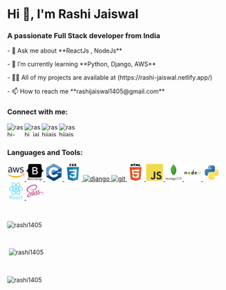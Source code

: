 <h1 align="left">Hi 👋, I'm Rashi Jaiswal</h1>
<h3 align="left">A passionate Full Stack developer from India</h3>

<p align="left"> - 💬 Ask me about **ReactJs , NodeJs** </p>

<p align="left"> - 🌱 I’m currently learning **Python, Django, AWS**  </p>

<p align="left"> - 👨‍💻 All of my projects are available at (https://rashi-jaiswal.netlify.app/)  </p>

<p align="left"> - 📫 How to reach me **rashijaiswal1405@gmail.com** </p<br><br>

<h3 align="left">Connect with me:</h3>
<p align="left">
<a href="https://linkedin.com/in/rashi-jaiswal-260a241a6" target="blank"><img align="left" src="https://raw.githubusercontent.com/rahuldkjain/github-profile-readme-generator/master/src/images/icons/Social/linked-in-alt.svg" alt="rashi-jaiswal-260a241a6" height="30" width="40" margin-right="5px" /></a>
<a href="https://www.codechef.com/users/rashi_jaiswal" target="blank"><img align="left" src="https://cdn.jsdelivr.net/npm/simple-icons@3.1.0/icons/codechef.svg" alt="rashi_jaiswal" height="30" width="40" margin-right="5px" /></a>
<a href="https://www.leetcode.com/rashijaiswal" target="blank"><img align="left" src="https://raw.githubusercontent.com/rahuldkjain/github-profile-readme-generator/master/src/images/icons/Social/leet-code.svg" alt="rashijaiswal" height="30" width="40" margin-right="5px" /></a>
<a href="https://auth.geeksforgeeks.org/user/rashijaiswal" target="blank"><img align="left" src="https://raw.githubusercontent.com/rahuldkjain/github-profile-readme-generator/master/src/images/icons/Social/geeks-for-geeks.svg" alt="rashijaiswal" height="30" width="40" margin-right="5px" /></a>
</p>
<br><br>
<h3 align="left">Languages and Tools:</h3>
<p align="left"> <a href="https://aws.amazon.com" target="_blank" rel="noreferrer"> <img src="https://raw.githubusercontent.com/devicons/devicon/master/icons/amazonwebservices/amazonwebservices-original-wordmark.svg" alt="aws" width="40" margin-right="5px" height="40"/> </a> <a href="https://getbootstrap.com" target="_blank" rel="noreferrer"> <img src="https://raw.githubusercontent.com/devicons/devicon/master/icons/bootstrap/bootstrap-plain-wordmark.svg" alt="bootstrap" width="40" margin-right="5px" height="40"/> </a> <a href="https://www.w3schools.com/cpp/" target="_blank" rel="noreferrer"> <img src="https://raw.githubusercontent.com/devicons/devicon/master/icons/cplusplus/cplusplus-original.svg" alt="cplusplus" width="40" margin-right="5px" height="40"/> </a> <a href="https://www.w3schools.com/css/" target="_blank" rel="noreferrer"> <img src="https://raw.githubusercontent.com/devicons/devicon/master/icons/css3/css3-original-wordmark.svg" alt="css3" width="40" margin-right="5px" height="40"/> </a> <a href="https://www.djangoproject.com/" target="_blank" rel="noreferrer"> <img src="https://cdn.worldvectorlogo.com/logos/django.svg" alt="django" width="40" margin-right="5px" height="40"/> </a> <a href="https://git-scm.com/" target="_blank" rel="noreferrer"> <img src="https://www.vectorlogo.zone/logos/git-scm/git-scm-icon.svg" alt="git" width="40" margin-right="5px" height="40"/> </a> <a href="https://www.w3.org/html/" target="_blank" rel="noreferrer"> <img src="https://raw.githubusercontent.com/devicons/devicon/master/icons/html5/html5-original-wordmark.svg" alt="html5" width="40" margin-right="5px" height="40"/> </a> <a href="https://developer.mozilla.org/en-US/docs/Web/JavaScript" target="_blank" rel="noreferrer"> <img src="https://raw.githubusercontent.com/devicons/devicon/master/icons/javascript/javascript-original.svg" alt="javascript" width="40" margin-right="5px" height="40"/> </a> <a href="https://www.mongodb.com/" target="_blank" rel="noreferrer"> <img src="https://raw.githubusercontent.com/devicons/devicon/master/icons/mongodb/mongodb-original-wordmark.svg" alt="mongodb" width="40" margin-right="5px" height="40"/> </a> <a href="https://nodejs.org" target="_blank" rel="noreferrer"> <img src="https://raw.githubusercontent.com/devicons/devicon/master/icons/nodejs/nodejs-original-wordmark.svg" alt="nodejs" width="40" margin-right="5px" height="40"/> </a> <a href="https://www.python.org" target="_blank" rel="noreferrer"> <img src="https://raw.githubusercontent.com/devicons/devicon/master/icons/python/python-original.svg" alt="python" width="40" margin-right="5px" height="40"/> </a> <a href="https://reactjs.org/" target="_blank" rel="noreferrer"> <img src="https://raw.githubusercontent.com/devicons/devicon/master/icons/react/react-original-wordmark.svg" alt="react" width="40" margin-right="5px" height="40"/> </a> <a href="https://sass-lang.com" target="_blank" rel="noreferrer"> <img src="https://raw.githubusercontent.com/devicons/devicon/master/icons/sass/sass-original.svg" alt="sass" width="40" margin-right="5px" height="40"/> </a> </p>
<br>
<p><img align="center" src="https://github-readme-stats.vercel.app/api/top-langs?username=rashi1405&show_icons=true&locale=en&layout=compact" alt="rashi1405" /></p>
<br>
<p>&nbsp;<img align="center" src="https://github-readme-stats.vercel.app/api?username=rashi1405&show_icons=true&locale=en" alt="rashi1405" /></p><br>

<p><img align="center" src="https://github-readme-streak-stats.herokuapp.com/?user=rashi1405&" alt="rashi1405" /></p>

<br>
